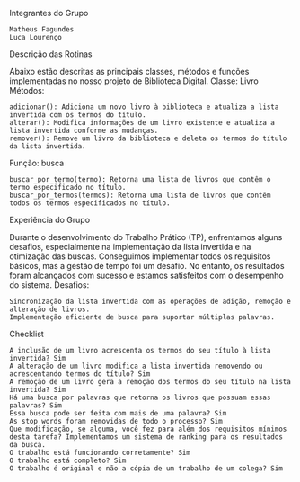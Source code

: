 Integrantes do Grupo

    Matheus Fagundes
    Luca Lourenço

Descrição das Rotinas

Abaixo estão descritas as principais classes, métodos e funções implementadas no nosso projeto de Biblioteca Digital.
Classe: Livro
Métodos:

    adicionar(): Adiciona um novo livro à biblioteca e atualiza a lista invertida com os termos do título.
    alterar(): Modifica informações de um livro existente e atualiza a lista invertida conforme as mudanças.
    remover(): Remove um livro da biblioteca e deleta os termos do título da lista invertida.

Função: busca

    buscar_por_termo(termo): Retorna uma lista de livros que contêm o termo especificado no título.
    buscar_por_termos(termos): Retorna uma lista de livros que contêm todos os termos especificados no título.

Experiência do Grupo

Durante o desenvolvimento do Trabalho Prático (TP), enfrentamos alguns desafios, especialmente na implementação da lista invertida e na otimização das buscas. Conseguimos implementar todos os requisitos básicos, mas a gestão de tempo foi um desafio. No entanto, os resultados foram alcançados com sucesso e estamos satisfeitos com o desempenho do sistema.
Desafios:

    Sincronização da lista invertida com as operações de adição, remoção e alteração de livros.
    Implementação eficiente de busca para suportar múltiplas palavras.

Checklist

    A inclusão de um livro acrescenta os termos do seu título à lista invertida? Sim
    A alteração de um livro modifica a lista invertida removendo ou acrescentando termos do título? Sim
    A remoção de um livro gera a remoção dos termos do seu título na lista invertida? Sim
    Há uma busca por palavras que retorna os livros que possuam essas palavras? Sim
    Essa busca pode ser feita com mais de uma palavra? Sim
    As stop words foram removidas de todo o processo? Sim
    Que modificação, se alguma, você fez para além dos requisitos mínimos desta tarefa? Implementamos um sistema de ranking para os resultados da busca.
    O trabalho está funcionando corretamente? Sim
    O trabalho está completo? Sim
    O trabalho é original e não a cópia de um trabalho de um colega? Sim
